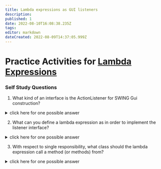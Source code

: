 ```yaml
---
title: Lambda expressions as GUI listeners
description: 
published: 1
date: 2022-08-10T16:08:38.235Z
tags: 
editor: markdown
dateCreated: 2022-08-09T14:37:05.999Z
---
```


# Practice Activities for [Lambda Expressions](/functionalProgramming/lambdaListeners)



### Self Study Questions
1. What kind of an interface is the ActionListener for SWING Gui construction?
<details>
<summary>click here for one possible answer</summary>
  
Functional interface.
</details>

2. What can you define a lambda expression as in order to implement the listener interface?
<details>
<summary>click here for one possible answer</summary>
  
Define it as the class.
</details>

3. With respect to single responsibility, what class should the lambda expression call a method (or methods) from?
<details>
<summary>click here for one possible answer</summary>
  
The `controller` class.
</details>


